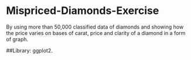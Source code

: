 # Mispriced-Diamonds-Exercise
 By using more than 50,000 classified data of diamonds and showing how the price varies on bases of carat, price and clarity of a diamond in a form of graph.
 
 ##Library:
 ggplot2.
